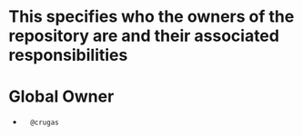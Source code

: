 # This specifies who the owners of the repository are and their associated responsibilities

# Global Owner
*       @crugas